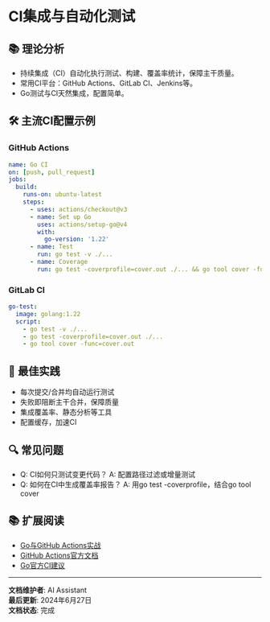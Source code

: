 # CI集成与自动化测试

## 📚 **理论分析**

- 持续集成（CI）自动化执行测试、构建、覆盖率统计，保障主干质量。
- 常用CI平台：GitHub Actions、GitLab CI、Jenkins等。
- Go测试与CI天然集成，配置简单。

## 🛠️ **主流CI配置示例**

### **GitHub Actions**

```yaml
name: Go CI
on: [push, pull_request]
jobs:
  build:
    runs-on: ubuntu-latest
    steps:
      - uses: actions/checkout@v3
      - name: Set up Go
        uses: actions/setup-go@v4
        with:
          go-version: '1.22'
      - name: Test
        run: go test -v ./...
      - name: Coverage
        run: go test -coverprofile=cover.out ./... && go tool cover -func=cover.out
```

### **GitLab CI**

```yaml
go-test:
  image: golang:1.22
  script:
    - go test -v ./...
    - go test -coverprofile=cover.out ./...
    - go tool cover -func=cover.out
```

## 🎯 **最佳实践**

- 每次提交/合并均自动运行测试
- 失败即阻断主干合并，保障质量
- 集成覆盖率、静态分析等工具
- 配置缓存，加速CI

## 🔍 **常见问题**

- Q: CI如何只测试变更代码？
  A: 配置路径过滤或增量测试
- Q: 如何在CI中生成覆盖率报告？
  A: 用go test -coverprofile，结合go tool cover

## 📚 **扩展阅读**

- [Go与GitHub Actions实战](https://geektutu.com/post/hpg-github-actions.html)
- [GitHub Actions官方文档](https://docs.github.com/actions)
- [Go官方CI建议](https://go.dev/doc/faq#testing_framework)

---

**文档维护者**: AI Assistant  
**最后更新**: 2024年6月27日  
**文档状态**: 完成
